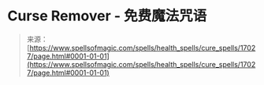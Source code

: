 <!--yml

category: 未分类

date: 2024-06-12 18:57:52

-->

# Curse Remover - 免费魔法咒语

> 来源：[https://www.spellsofmagic.com/spells/health_spells/cure_spells/17027/page.html#0001-01-01](https://www.spellsofmagic.com/spells/health_spells/cure_spells/17027/page.html#0001-01-01)
